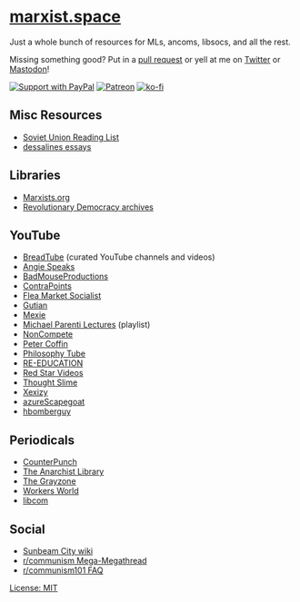 # [marxist.space](https://marxist.space)

Just a whole bunch of resources for MLs, ancoms, libsocs, and all the rest.

Missing something good? Put in a [pull
request](https://github.com/zacanger/marxist.space/pulls?q=is%3Apr+is%3Aopen+sort%3Aupdated-desc)
or yell at me on [Twitter](https://twitter.com/zacanger) or
[Mastodon](https://mastodon.social/@zacanger)!

[![Support with PayPal](https://img.shields.io/badge/paypal-donate-yellow.png)](https://paypal.me/zacanger) [![Patreon](https://img.shields.io/badge/patreon-donate-yellow.svg)](https://www.patreon.com/zacanger) [![ko-fi](https://img.shields.io/badge/donate-KoFi-yellow.svg)](https://ko-fi.com/U7U2110VB)

## Misc Resources

* [Soviet Union Reading List](./soviet-union-reading-list.md)
* [dessalines essays](https://github.com/dessalines/essays)

## Libraries

* [Marxists.org](https://marxists.org)
* [Revolutionary Democracy archives](https://www.revolutionarydemocracy.org/archive/)

## YouTube

* [BreadTube](https://breadtube.tv/) (curated YouTube channels and videos)
* [Angie Speaks](https://www.youtube.com/channel/UCUtloyZ_Iu4BJekIqPLc_fQ)
* [BadMouseProductions](https://www.youtube.com/channel/UCFEmOPY04flXH-QpMMAGeJA)
* [ContraPoints](https://www.youtube.com/user/ContraPoints)
* [Flea Market Socialist](https://www.youtube.com/channel/UCT669OCFMjwMzUdpoXl2FIw)
* [Gutian](https://www.youtube.com/channel/UCe4N2GAyLMCt1LPMvIAuoVQ)
* [Mexie](https://www.youtube.com/channel/UCepkun0sH16b-mqxBN22ogA)
* [Michael Parenti Lectures](https://www.youtube.com/playlist?list=PLXIlvfed_WgkHz6aXkTXeWQb3E8WnNxbb) (playlist)
* [NonCompete](https://www.youtube.com/channel/UCkZFKKK-0YB0FvwoS8P7nHg)
* [Peter Coffin](https://www.youtube.com/channel/UCT5jxI_OYY2r--TjAGXD03A)
* [Philosophy Tube](https://www.youtube.com/channel/UC2PA-AKmVpU6NKCGtZq_rKQ)
* [RE-EDUCATION](https://www.youtube.com/channel/UC02Mk2QHR9myF3VMrVYbCAA)
* [Red Star Videos](https://www.youtube.com/channel/UCPF2TnvBH88EKgmS-TAMM4w)
* [Thought Slime](https://www.youtube.com/channel/UCrr7y8rEXb7_RiVniwvzk9w)
* [Xexizy](https://www.youtube.com/channel/UCDULjo1v2Hivuu4h4LZSTUQ)
* [azureScapegoat](https://www.youtube.com/channel/UCXIN3HIH0eon5hVYYpnoNuQ)
* [hbomberguy](https://www.youtube.com/channel/UClt01z1wHHT7c5lKcU8pxRQ)

## Periodicals

* [CounterPunch](https://www.counterpunch.org/)
* [The Anarchist Library](https://theanarchistlibrary.org/special/index)
* [The Grayzone](https://thegrayzone.com/)
* [Workers World](https://www.workers.org/)
* [libcom](https://libcom.org/)

## Social

* [Sunbeam City wiki](https://wiki.sunbeam.city/doku.php?id=start)
* [r/communism Mega-Megathread](https://www.reddit.com/r/communism/comments/co1pfl/the_megamegathread/)
* [r/communism101 FAQ](https://www.reddit.com/r/communism101/comments/2pl8tv/rcommunism101s_frequently_asked_questions/)


[License: MIT](./LICENSE.md)
